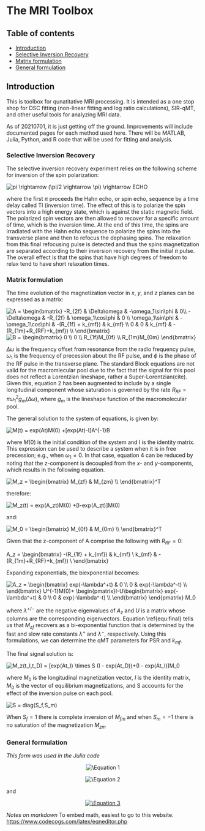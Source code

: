 # The MRI Toolbox

## Table of contents
- [Introduction](https://github.com/nicksisco1932/The_SIR-qMT_toolbox/blob/master/docs/index.md#introduction)
- [Selective Inversion Recovery](https://github.com/nicksisco1932/The_SIR-qMT_toolbox/blob/master/docs/index.md#introduction)
- [Matrix formulation](https://github.com/nicksisco1932/The_SIR-qMT_toolbox/blob/master/docs/index.md#introduction)
- [General formulation](https://github.com/nicksisco1932/The_SIR-qMT_toolbox/blob/master/docs/index.md#introduction)

## Introduction

This is toolbox for qunatitative MRI processing. It is intended as a one stop shop for DSC fitting (non-linear fitting and log ratio calculations), SIR-qMT, and other useful tools for analyzing MRI data. 

As of 20210701, it is just getting off the ground. Improvements will include documented pages for each method used here. There will be MATLAB, Julia, Python, and R code that will be used for fitting and analysis.

### Selective Inversion Recovery

The selective inversion recovery experiment relies on the following scheme for inversion of the spin polarization:

<img src="https://latex.codecogs.com/svg.image?pi&space;\rightarrow&space;(\pi/2&space;\rightarrow&space;\pi)&space;\rightarrow&space;ECHO" title="pi \rightarrow (\pi/2 \rightarrow \pi) \rightarrow ECHO" />

where the first $\pi$ proceeds the Hahn echo, or spin echo, sequence by a time delay called TI (inversion time). The effect of this is to polarize the spin vectors into a high energy state, which is against the static magnetic field. The polarized spin vectors are then allowed to recover for a specific amount of time, which is the inversion time. At the end of this time, the spins are irradiated with the Hahn echo sequence to polarize the spins into the transverse plane and then to refocus the dephasing spins. The relaxation from this final refocusing pulse is detected and thus the spins magnetization are separated according to their inversion recovery from the initial $\pi$ pulse. The overall effect is that the spins that have high degrees of freedom to relax tend to have short relaxation times. 


### Matrix formulation
The time evolution of the magnetization vector in _x_, _y_, and _z_ planes can be expressed as a matrix: 

<img src="https://latex.codecogs.com/svg.image?A&space;=&space;\begin{bmatrix}&space;&space;&space;-R_{2f}&space;&space;&space;&space;&space;&space;&space;&space;&space;&space;&space;&space;&space;&space;&space;&space;&space;&space;&&space;&space;\Delta\omega&space;&space;&space;&space;&space;&space;&space;&space;&&space;-\omega_1\sin\phi&space;&&space;0\\&space;&space;&space;-\Delta\omega&space;&space;&space;&space;&space;&space;&space;&&space;&space;-R_{2f}&space;&space;&space;&space;&space;&space;&space;&space;&space;&space;&space;&space;&space;&space;&space;&space;&space;&space;&&space;\omega_1\cos\phi&space;&&space;&space;0&space;\\&space;&space;&space;\omega_1\sin\phi&space;&space;&&space;&space;-\omega_1\cos\phi&space;&&space;-(R_{1f}&space;&plus;&space;k_{mf})&space;&space;&&space;k_{mf}&space;\\&space;&space;&space;0&space;&space;&space;&space;&space;&space;&space;&space;&space;&space;&space;&space;&space;&space;&space;&space;&space;&space;&space;&space;&space;&space;&space;&space;&space;&space;&space;&space;&&space;&space;&space;&space;&space;&space;&space;&space;&space;&space;&space;&space;&space;&space;&space;&space;&space;&space;0&space;&space;&space;&space;&space;&space;&space;&space;&space;&space;&space;&&space;&space;k_{mf}&space;&space;&space;&space;&space;&space;&space;&space;&space;&space;&space;&space;&space;&space;&space;&space;&space;&space;&&space;-(R_{1m}&plus;R_{RF}&plus;k_{mf})&space;\\&space;\end{bmatrix}" title="A = \begin{bmatrix} -R_{2f} & \Delta\omega & -\omega_1\sin\phi & 0\\ -\Delta\omega & -R_{2f} & \omega_1\cos\phi & 0 \\ \omega_1\sin\phi & -\omega_1\cos\phi & -(R_{1f} + k_{mf}) & k_{mf} \\ 0 & 0 & k_{mf} & -(R_{1m}+R_{RF}+k_{mf}) \\ \end{bmatrix}" />

<img src="https://latex.codecogs.com/svg.image?B&space;=&space;\begin{bmatrix}&space;0&space;\\&space;0&space;\\&space;R_{1f}M_{0f}&space;\\&space;R_{1m}M_{0m}&space;\end{bmatrix}" title="B = \begin{bmatrix} 0 \\ 0 \\ R_{1f}M_{0f} \\ R_{1m}M_{0m} \end{bmatrix}" />

$\Delta\omega$ is the frequency offset from resonance from the radio frequency pulse, $\omega_1$ is the frequency of precession about the RF pulse, and $\phi$ is the phase of the RF pulse in the transverse plane. The standard Block equations are not valid for the macromlecular pool due to the fact that the signal for this pool does not reflect a  Lorentzian lineshape, rather a Super-Lorentzian(cite). Given this, equation 2 has been augmented to include by a single longitudinal component whose saturation is governed by the rate $R_{RF} = \pi\omega^2_1g_m(\Delta\omega)$, where $g_m$ is the lineshape function of the macromolecular pool. 

The general solution to the system of equations, is given by:

<img src="https://latex.codecogs.com/svg.image?M(t)&space;=&space;exp(At)M(0)&space;&plus;[exp(At)-I]A^{-1}B" title="M(t) = exp(At)M(0) +[exp(At)-I]A^{-1}B" />

where $M(0)$ is the initial condition of the system and I is the identity matrix. This expression can be used to describe a system when it is in free precession; e.g., when $\omega_1 = 0$. In that case, equation 4 can be reduced by noting that the z-component is decoupled from the $x$- and $y$-components, which results in the following
equation. 

<img src="https://latex.codecogs.com/svg.image?M_z&space;=&space;\begin{bmatrix}&space;M_{zf}&space;&&space;&space;M_{zm}&space;\\&space;\end{bmatrix}^T&space;" title="M_z = \begin{bmatrix} M_{zf} & M_{zm} \\ \end{bmatrix}^T " />

therefore:

<img src="https://latex.codecogs.com/svg.image?M_z(t)&space;=&space;exp(A_zt)M(0)&space;&plus;[I-exp(A_zt)]M(0)" title="M_z(t) = exp(A_zt)M(0) +[I-exp(A_zt)]M(0)" />

and:

<img src="https://latex.codecogs.com/svg.image?M_0&space;=&space;\begin{bmatrix}&space;M_{0f}&space;&&space;&space;M_{0m}&space;\\&space;\end{bmatrix}^T" title="M_0 = \begin{bmatrix} M_{0f} & M_{0m} \\ \end{bmatrix}^T" />

Given that the z-component of A comprise the following with $R_{RF} = 0$:

A_z = 
\begin{bmatrix}
    -(R_{1f} + k_{mf})  & k_{mf} \\
   k_{mf}                    & -(R_{1m}+R_{RF}+k_{mf}) \\
 \end{bmatrix}
 
 Expanding exponentials, the biexponential becomes:

<img src="https://latex.codecogs.com/svg.image?A_z&space;=&space;\begin{bmatrix}&space;&space;&space;exp(-\lambda^&plus;t)&space;&space;&&space;0&space;\\&space;&space;0&space;&space;&space;&space;&space;&space;&space;&space;&space;&space;&space;&space;&space;&space;&space;&space;&space;&space;&space;&space;&space;&space;&space;&space;&space;&space;&space;&&space;exp(-\lambda^-t)&space;\\&space;\end{bmatrix}&space;U^{-1}M(0)&plus;&space;\begin{pmatrix}I-U\begin{bmatrix}&space;&space;&space;exp(-\lambda^&plus;t)&space;&space;&&space;0&space;\\&space;&space;0&space;&space;&space;&space;&space;&space;&space;&space;&space;&space;&space;&space;&space;&space;&space;&space;&space;&space;&space;&space;&space;&space;&space;&space;&space;&space;&space;&&space;exp(-\lambda^-t)&space;\\&space;\end{bmatrix}&space;&space;\end{pmatrix}&space;M_0" title="A_z = \begin{bmatrix} exp(-\lambda^+t) & 0 \\ 0 & exp(-\lambda^-t) \\ \end{bmatrix} U^{-1}M(0)+ \begin{pmatrix}I-U\begin{bmatrix} exp(-\lambda^+t) & 0 \\ 0 & exp(-\lambda^-t) \\ \end{bmatrix} \end{pmatrix} M_0" />

where $\lambda^{+/-}$ are the negative eigenvalues of $A_z$ and $U$ is a matrix whose columns are the corresponding eigenvectors. Equation \ref{equ:final} tells us that $M_{zf}$ recovers as a bi-exponential function that is determined by the fast and slow rate constants $\lambda^{+}$ and $\lambda^{-}$, respectively. Using this formulations, we can determine the qMT parameters for PSR and $k_{mf}$.

The final signal solution is:

<img src="https://latex.codecogs.com/svg.image?M_z(t_I,t_D)&space;=&space;[exp(At_I)&space;\times&space;S&space;(I&space;-&space;exp(At_D))&plus;(I&space;-&space;exp(At_I)]M_0" title="M_z(t_I,t_D) = [exp(At_I) \times S (I - exp(At_D))+(I - exp(At_I)]M_0" />

where $M_0$ is the longitudinal magnetization vector, $I$ is the identity matrix, $M_0$ is the vector of equilibrium magnetizations, and S accounts for the effect of the inversion pulse on each pool. 

<img src="https://latex.codecogs.com/svg.image?S&space;=&space;diag(S_f,S_m)" title="S = diag(S_f,S_m)" />

When $S_f =1$ there is complete inversion of $M_{fm}$ and when $S_m = -1$ there is no saturation of the magnetization $M_{zm}$

### General formulation
_This form was used in the Julia code_


<p align="center">
<img src="https://latex.codecogs.com/svg.latex?\space\frac{M_f(t)}{M_{f\infty}}=b_f^+exp(-R_1^+t)+b_f^-exp(-R_1^-t)+1" title="\Equation 1" />
</p>

<p align="center">
<img src="https://latex.codecogs.com/svg.latex?\space\2R_1^\pm=R_{1f}+R_{1m}+k_{fm}+k_{mf}\pm\sqrt{(R_{1f}-R_{1m}+k_{fm}-k_{mf})^2+4k_{fm}k_{mf}}" title="\Equation 2" />
</p>

and

<p align="center">
<a href="https://www.codecogs.com/eqnedit.php?latex=b_f^\pm=\pm\frac{\begin{bmatrix}\frac{M_f(0)}{M_{0f}}-1\end{bmatrix}(R_1^--R_1^\pm)&plus;\begin{bmatrix}\frac{M_f(0)-M_m(0)}{M_{0f}-M_{0f}}\end{bmatrix}k_{fm}}{R_1^&plus;-R_1^-}" target="_blank"><img src="https://latex.codecogs.com/svg.latex?b_f^\pm=\pm\frac{\begin{bmatrix}\frac{M_f(0)}{M_{0f}}-1\end{bmatrix}(R_1^--R_1^\pm)&plus;\begin{bmatrix}\frac{M_f(0)-M_m(0)}{M_{0f}-M_{0f}}\end{bmatrix}k_{fm}}{R_1^&plus;-R_1^-}" title="\Equation 3" /></a>
</p>

_Notes on markdown_
To embed math, easiest to go to this website. https://www.codecogs.com/latex/eqneditor.php
